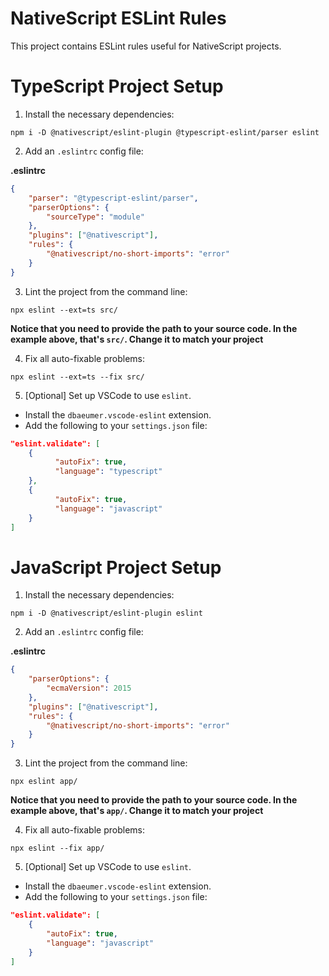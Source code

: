 # NativeScript ESLint Rules

This project contains ESLint rules useful for NativeScript projects.

# TypeScript Project Setup

1. Install the necessary dependencies:

```
npm i -D @nativescript/eslint-plugin @typescript-eslint/parser eslint
```

2. Add an `.eslintrc` config file:

**.eslintrc**

```json
{
    "parser": "@typescript-eslint/parser",
    "parserOptions": {
        "sourceType": "module"
    },
    "plugins": ["@nativescript"],
    "rules": {
        "@nativescript/no-short-imports": "error"
    }
}
```

3. Lint the project from the command line:

```
npx eslint --ext=ts src/
```

**Notice that you need to provide the path to your source code. In the example above, that's `src/`. Change it to match your project**

4. Fix all auto-fixable problems:

```
npx eslint --ext=ts --fix src/
```

5. [Optional] Set up VSCode to use `eslint`.

-   Install the `dbaeumer.vscode-eslint` extension.
-   Add the following to your `settings.json` file:

```json
"eslint.validate": [
    {
          "autoFix": true,
          "language": "typescript"
    },
    {
          "autoFix": true,
          "language": "javascript"
    }
]
```

# JavaScript Project Setup

1. Install the necessary dependencies:

```
npm i -D @nativescript/eslint-plugin eslint
```

2. Add an `.eslintrc` config file:

**.eslintrc**

```json
{
    "parserOptions": {
        "ecmaVersion": 2015
    },
    "plugins": ["@nativescript"],
    "rules": {
        "@nativescript/no-short-imports": "error"
    }
}
```

3. Lint the project from the command line:

```
npx eslint app/
```

**Notice that you need to provide the path to your source code. In the example above, that's `app/`. Change it to match your project**

4. Fix all auto-fixable problems:

```
npx eslint --fix app/
```

5. [Optional] Set up VSCode to use `eslint`.

-   Install the `dbaeumer.vscode-eslint` extension.
-   Add the following to your `settings.json` file:

```json
"eslint.validate": [
    {
        "autoFix": true,
        "language": "javascript"
    }
]
```
